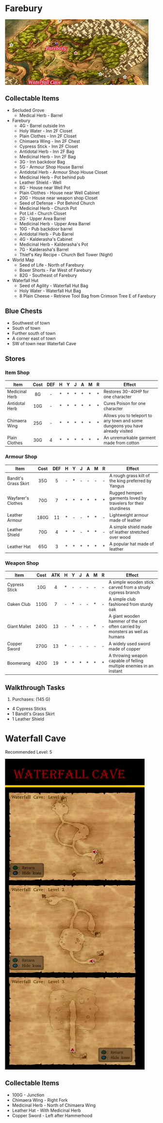 # Farebury

![Farebury](images/farebury.png)

## Collectable Items

* Secluded Grove
  * Medical Herb - Barrel
* Farebury
  * 4G - Barrel outside Inn
  * Holy Water - Inn 2F Closet
  * Plain Clothes - Inn 2F Closet
  * Chimaera Wing - Inn 2F Chest
  * Cypress Stick - Inn 2F Closet
  * Antidotal Herb - Inn 2F Bag
  * Medicinal Herb - Inn 2F Bag
  * 3G - Inn backdoor Bag
  * 5G - Armour Shop House Barrel
  * Antidotal Herb - Armour Shop House Closet
  * Medicinal Herb - Pot behind pub
  * Leather Shield - Well
  * 8G - House near Well Pot
  * Plain Clothes - House near Well Cabinet
  * 20G - House near weapon shop Closet
  * Seed of Defense - Pot Behind Church
  * Medicinal Herb - Church Pot
  * Pot Lid - Church Closet
  * 2G - Upper Area Barrel
  * Medicinal Herb - Upper Area Barrel
  * 10G - Pub backdoor barrel
  * Antidotal Herb - Pub Barrel
  * 4G - Kalderasha's Cabinet
  * Medicinal Herb - Kalderasha's Pot
  * 7G - Kalderasha's Barrel
  * Thief's Key Recipe - Church Bell Tower (Night)
* World Map
  * Seed of Life - North of Farebury
  * Boxer Shorts - Far West of Farebury
  * 82G - Southeast of Farebury
* Waterfall Hut
  * Seed of Agility - Waterfall Hut Bag
  * Holy Water - Waterfall Hut Bag
  * 8 Plain Cheese - Retrieve Tool Bag from Crimson Tree E of Farebury

## Blue Chests

* Southwest of town
* South of town
* Further south of town
* A corner east of town
* SW of town near Waterfall Cave

## Stores

### Item Shop

| Item           | Cost | DEF | H | Y | J | A | M | R | Effect |
| -------------- | :--: | :-: | - | - | - | - | - | - | ------ |
| Medicinal Herb | 8G   |  -  | * | * | * | * | * | * | Restores 30-40HP for one character |
| Antidotal Herb | 10G  |  -  | * | * | * | * | * | * | Cures Poison for one character |
| Chimaera Wing  | 25G  |  -  | * | * | * | * | * | * | Allows you to teleport to any town and some dungeons you have already visited |
| Plain Clothes  | 30G  |  4  | * | * | * | * | * | * | An unremarkable garment made from cotton |

### Armour Shop

| Item                 | Cost | DEF | H | Y | J | A | M | R | Effect |
| --------------       | :--: | :-: | - | - | - | - | - | - | ------ |
| Bandit's Grass Skirt | 35G  |  5  | - | * | - | - | - | - | A rough grass kilt of the king preferred by Yangus |
| Wayfarer's Clothes   | 70G  |  7  | * | * | * | * | * | * | Rugged hempen garments loved by travelers for their sturdiness |
| Leather Armour       | 180G |  11 | * | - | - | * | * | - | Lightweight armour made of leather |
| Leather Shield       |  70G |  4  | * | * | - | * | * | - | A simple shield made of leather stretched over wood |
| Leather Hat          |  65G |  3  | * | * | * | * | * | * | A popular hat made of leather |

### Weapon Shop

| Item          | Cost | ATK | H | Y | J | A | M | R | Effect |
| ------------- | :--: | :-: | - | - | - | - | - | - | ------ |
| Cypress Stick | 10G  |  4  | * | - | - | - | - | - | A simple wooden stick carved from a strudy cypress branch |
| Oaken Club    | 110G |  7  | - | * | - | - | * | - | A simple club fashioned from sturdy oak |
| Giant Mallet  | 240G |  13 | - | * | - | - | * | - | A giant wooden hammer of the sort often carried by monsters as well as humans |
| Copper Sword  | 270G |  13 | * | - | - | - | - | - | A widely used sword made of copper |
| Boomerang     | 420G | 19  | * | * | * | * | * | * | A throwing weapon capable of felling multiple enemies in an instant |

## Walkthrough Tasks

1. Purchases: (145 G)
  * 4 Cypress Sticks
  * 1 Bandit's Grass Skirt
  * 1 Leather Shield

# Waterfall Cave

Recommended Level: 5

![Waterfall Cave](images/waterfallCave.jpg)

## Collectable Items

* 100G - Junction
* Chimaera Wing - Right Fork
* Medicinal Herb - North of Chimaera Wing
* Leather Hat - With Medicinal Herb
* Copper Sword - Left after Hammerhood
